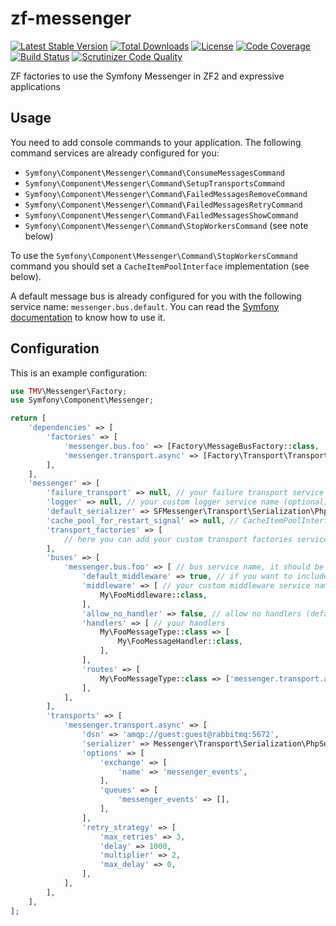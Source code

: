 # zf-messenger

[![Latest Stable Version](https://poser.pugx.org/thomasvargiu/zf-messenger/v/stable)](https://packagist.org/packages/thomasvargiu/zf-messenger)
[![Total Downloads](https://poser.pugx.org/thomasvargiu/zf-messenger/downloads)](https://packagist.org/packages/thomasvargiu/zf-messenger)
[![License](https://poser.pugx.org/thomasvargiu/zf-messenger/license)](https://packagist.org/packages/thomasvargiu/zf-messenger)
[![Code Coverage](https://scrutinizer-ci.com/g/thomasvargiu/zf-messenger/badges/coverage.png?b=master)](https://scrutinizer-ci.com/g/thomasvargiu/zf-messenger/?branch=master)
[![Build Status](https://scrutinizer-ci.com/g/thomasvargiu/zf-messenger/badges/build.png?b=master)](https://scrutinizer-ci.com/g/thomasvargiu/zf-messenger/build-status/master)
[![Scrutinizer Code Quality](https://scrutinizer-ci.com/g/thomasvargiu/zf-messenger/badges/quality-score.png?b=master)](https://scrutinizer-ci.com/g/thomasvargiu/zf-messenger/?branch=master)

ZF factories to use the Symfony Messenger in ZF2 and expressive applications

## Usage

You need to add console commands to your application. The following command services are already configured for you:

- `Symfony\Component\Messenger\Command\ConsumeMessagesCommand`
- `Symfony\Component\Messenger\Command\SetupTransportsCommand`
- `Symfony\Component\Messenger\Command\FailedMessagesRemoveCommand`
- `Symfony\Component\Messenger\Command\FailedMessagesRetryCommand`
- `Symfony\Component\Messenger\Command\FailedMessagesShowCommand`
- `Symfony\Component\Messenger\Command\StopWorkersCommand` (see note below)

To use the `Symfony\Component\Messenger\Command\StopWorkersCommand` command you should set a `CacheItemPoolInterface`
implementation (see below).

A default message bus is already configured for you with the following service name: `messenger.bus.default`.
You can read the [Symfony documentation](https://symfony.com/doc/current/components/messenger.html) to know
how to use it.

## Configuration

This is an example configuration:

```php
use TMV\Messenger\Factory;
use Symfony\Component\Messenger;

return [
    'dependencies' => [
        'factories' => [
            'messenger.bus.foo' => [Factory\MessageBusFactory::class, 'messenger.bus.foo'], // the name must be the same as the bus configuration key
            'messenger.transport.async' => [Factory\Transport\TransportFactory::class, 'messenger.transport.async'], // the name must be the same as the transport configuration key
        ],
    ],
    'messenger' => [
        'failure_transport' => null, // your failure transport service name (optional)
        'logger' => null, // your custom logger service name (optional)
        'default_serializer' => SFMessenger\Transport\Serialization\PhpSerializer::class, // default messenger serializer, it should be a service name
        'cache_pool_for_restart_signal' => null, // CacheItemPoolInterface service name implementation if you want to use stop workers command
        'transport_factories' => [
            // here you can add your custom transport factories services
        ],
        'buses' => [
            'messenger.bus.foo' => [ // bus service name, it should be registered as a service with the same name
                'default_middleware' => true, // if you want to include default middleware (default: true)
                'middleware' => [ // your custom middleware service names
                    My\FooMiddleware::class,
                ],
                'allow_no_handler' => false, // allow no handlers (default: false)
                'handlers' => [ // your handlers
                    My\FooMessageType::class => [
                        My\FooMessageHandler::class,
                    ],
                ],
                'routes' => [
                    My\FooMessageType::class => ['messenger.transport.async'], // route message types to this transport
                ],
            ],
        ],
        'transports' => [
            'messenger.transport.async' => [
                'dsn' => 'amqp://guest:guest@rabbitmq:5672',
                'serializer' => Messenger\Transport\Serialization\PhpSerializer::class, // custom serializer service
                'options' => [
                    'exchange' => [
                        'name' => 'messenger_events',
                    ],
                    'queues' => [
                        'messenger_events' => [],
                    ],
                ],
                'retry_strategy' => [
                    'max_retries' => 3,
                    'delay' => 1000,
                    'multiplier' => 2,
                    'max_delay' => 0,
                ],
            ],
        ],
    ],
];
```
